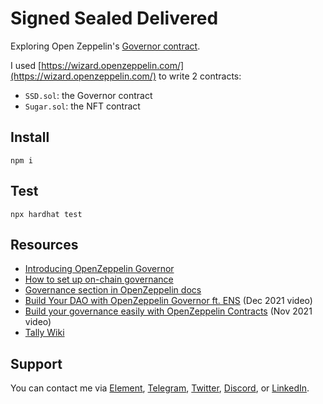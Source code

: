 # Signed Sealed Delivered

Exploring Open Zeppelin's [Governor contract](https://github.com/OpenZeppelin/openzeppelin-contracts/blob/master/docs/modules/ROOT/pages/governance.adoc).

I used [https://wizard.openzeppelin.com/](https://wizard.openzeppelin.com/) to write 2 contracts:

- `SSD.sol`: the Governor contract
- `Sugar.sol`: the NFT contract

## Install

```shell
npm i
```

## Test

```shell
npx hardhat test
```

## Resources

- [Introducing OpenZeppelin Governor](https://blog.openzeppelin.com/governor-smart-contract/)
- [How to set up on-chain governance](https://github.com/OpenZeppelin/openzeppelin-contracts/blob/master/docs/modules/ROOT/pages/governance.adoc)
- [Governance section in OpenZeppelin docs](https://docs.openzeppelin.com/contracts/4.x/api/governance)
- [Build Your DAO with OpenZeppelin Governor ft. ENS](https://www.youtube.com/watch?v=Lltt6j6Hmww) (Dec 2021 video)
- [Build your governance easily with OpenZeppelin Contracts]() (Nov 2021 video)
- [Tally Wiki](https://wiki.tally.xyz/docs)

## Support

You can contact me via [Element](https://matrix.to/#/@julienbrg:matrix.org), [Telegram](https://t.me/julienbrg), [Twitter](https://twitter.com/julienbrg), [Discord](https://discord.gg/xw9dCeQ94Y), or [LinkedIn](https://www.linkedin.com/in/julienberanger/).
